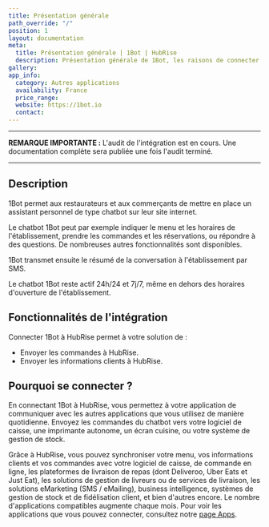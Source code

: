 ```yaml
---
title: Présentation générale
path_override: "/"
position: 1
layout: documentation
meta:
  title: Présentation générale | 1Bot | HubRise
  description: Présentation générale de 1Bot, les raisons de connecter votre solution à HubRise et fonctionnalités de l'intégration avec HubRise.
gallery: 
app_info:
  category: Autres applications
  availability: France
  price_range: 
  website: https://1bot.io
  contact: 
---
```


---

**REMARQUE IMPORTANTE :** L'audit de l'intégration est en cours. Une documentation complète sera publiée une fois l'audit terminé.

---

## Description

1Bot permet aux restaurateurs et aux commerçants de mettre en place un assistant personnel de type chatbot sur leur site internet.

Le chatbot 1Bot peut par exemple indiquer le menu et les horaires de l'établissement, prendre les commandes et les réservations, ou répondre à des questions. De nombreuses autres fonctionnalités sont disponibles.

1Bot transmet ensuite le résumé de la conversation à l'établissement par SMS.

Le chatbot 1Bot reste actif 24h/24 et 7j/7, même en dehors des horaires d'ouverture de l'établissement.

## Fonctionnalités de l'intégration

Connecter 1Bot à HubRise permet à votre solution de :

- Envoyer les commandes à HubRise.
- Envoyer les informations clients à HubRise.

## Pourquoi se connecter ?

En connectant 1Bot à HubRise, vous permettez à votre application de communiquer avec les autres applications que vous utilisez de manière quotidienne. Envoyez les commandes du chatbot vers votre logiciel de caisse, une imprimante autonome, un écran cuisine, ou votre système de gestion de stock.

Grâce à HubRise, vous pouvez synchroniser votre menu, vos informations clients et vos commandes avec votre logiciel de caisse, de commande en ligne, les plateformes de livraison de repas (dont Deliveroo, Uber Eats et Just Eat), les solutions de gestion de livreurs ou de services de livraison, les solutions eMarketing (SMS / eMailing), business intelligence, systèmes de gestion de stock et de fidélisation client, et bien d'autres encore. Le nombre d'applications compatibles augmente chaque mois. Pour voir les applications que vous pouvez connecter, consultez notre [page Apps](/apps).
